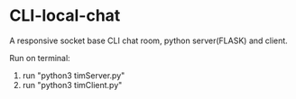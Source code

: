 # CLI-local-chat
A responsive socket base CLI chat room,
python server(FLASK) and client.

Run on terminal:
1. run "python3 timServer.py"
2. run "python3 timClient.py"
